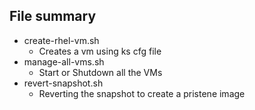## File summary 	
- create-rhel-vm.sh
	- Creates a vm using ks cfg file
- manage-all-vms.sh
  - Start or Shutdown all the VMs
- revert-snapshot.sh
	- Reverting the snapshot to create a pristene image
 
